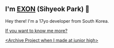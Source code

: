 ## I'm [EXON](https://exon.kr) (Sihyeok Park) 👋
Hey there! I'm a 17yo developer from South Korea.
 
[If you want to know me more?](https://exon.kr)
 
[\<Archive Project when I made at junior high\>](https://github.com/orgs/EXON-Archive-Junior-High/repositories)
